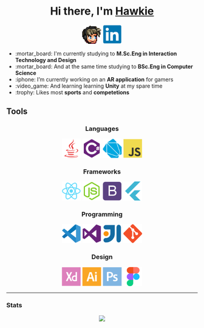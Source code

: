 <div align="center">
  <h1>Hi there, I'm <a href="https://hawkie.me">Hawkie</a></h1>
  <a href="https://hawkie.me"><img width="50px" alt="Hawkie" src="emote.png" /></a>
  <a href="www.linkedin.com/in/hakanlindahl"><img width="50px" alt="LinkedIn" src="images/linkedin-original.svg"/></a>
  
  <div align="left">
    <ul>
      <li>:mortar_board: I'm currently studying to <b>M.Sc.Eng in Interaction Technology and Design</b></li>
      <li>:mortar_board: And at the same time studying to <b>BSc.Eng in Computer Science</b></li>
      <li>:iphone: I’m currently working on an <b>AR application</b> for gamers</li>
      <li>:video_game: And learning learning <b>Unity</b> at my spare time</li>
      <li>:trophy: Likes most <b>sports</b> and <b>competetions</b></li>
    </ul>
  </div>
  
</div>
 
## Tools

<!--##### Languages

<table>
  <tbody>
    <tr>  
      <td><code><img width="50px" alt="Java" src="images/java-plain.svg"/></code></td>
      <td><code><img width="50px" alt="C#" src="images/csharp-plain.svg"/></code></td>
      <td><code><img width="50px" alt="Dart" src="images/dart-plain.svg"/></code></td>
      <td><code><img width="50px" alt="Javscript" src="images/javascript-original.svg"/></code></td>
    </tr>
  </tbody>
</table>

###### Frameworks

<table>
  <tbody>
    <tr>
      <td><code><img width="50px" alt="React" src="images/react-original.svg"/></code></td>
      <td><code><img width="50px" alt="node.js" src="images/nodejs-original.svg"/></code></td>
      <td><code><img width="50px" alt="Bootstrap" src="images/bootstrap-plain.svg"/></code></td>
      <td><code><img width="50px" alt="Flutter" src="images/flutter-plain.svg"/></code></td>
    </tr>
  </tbody>
</table>

###### Programming

<table>
  <tbody>
    <tr>
      <td><code><img width="50px" alt="Visual Studio Code" src="images/vscode-original.svg"/></code></td>
      <td><code><img width="50px" alt="Visual Studio" src="images/visualstudio-plain.svg"/></code></td>
      <td><code><img width="50px" alt="IntelliJ" src="images/intellij-original.svg"/></code></td>
      <td><code><img width="50px" alt="Git" src="images/git-plain.svg"/></code></td>
    </tr>
  </tbody>
</table>

###### Design

<table>
  <tbody>
    <tr>
      <td> <code><img width="50px" alt="AdobeXD" src="images/xd-plain.svg"/></code></td>
      <td> <code><img width="50px" alt="Illustrator" src="images/illustrator-plain.svg"/></code></td>
      <td><code><img width="50px" alt="Photoshop" src="images/photoshop-plain.svg"/></code></td>
      <td> <code><img  width="50px" alt="Figma" src="images/figma-original.svg"/></code> </td>
  </tbody>
</table>-->

<div align="center">
  <h3>Languages</h3>
  <code><img width="50px" alt="Java" src="images/java-plain.svg"/></code>
  <code><img width="50px" alt="C#" src="images/csharp-plain.svg"/></code>
  <code><img width="50px" alt="Dart" src="images/dart-plain.svg"/></code>
  <code><img width="50px" alt="Javscript" src="images/javascript-original.svg"/></code>
</div>

<div align="center">
  <h3>Frameworks</h3>
  <code><img width="50px" alt="React" src="images/react-original.svg"/></code>
  <code><img width="50px" alt="node.js" src="images/nodejs-original.svg"/></code>
  <code><img width="50px" alt="Bootstrap" src="images/bootstrap-plain.svg"/></code>
  <code><img width="50px" alt="Flutter" src="images/flutter-plain.svg"/></code>
</div>

<div align="center">
  <h3>Programming</h3>
  <code><img width="50px" alt="Visual Studio Code" src="images/vscode-original.svg"/></code>
  <code><img width="50px" alt="Visual Studio" src="images/visualstudio-plain.svg"/></code>
  <code><img width="50px" alt="IntelliJ" src="images/intellij-original.svg"/></code>
  <td><code><img width="50px" alt="Git" src="images/git-plain.svg"/></code>
</div>


<div align="center">
  <h3>Design</h3>
  <code><img width="50px" alt="AdobeXD" src="images/xd-plain.svg"/></code>
  <code><img width="50px" alt="Illustrator" src="images/illustrator-plain.svg"/></code>
  <code><img width="50px" alt="Photoshop" src="images/photoshop-plain.svg"/></code>
  <code><img  width="50px" alt="Figma" src="images/figma-original.svg"/></code>
</div>

---

### Stats

<p align="center">
  <img src="https://github-readme-stats.vercel.app/api?username=hawkieone&show_icons=true&theme=dracula&hide=stars,issues">
</p>


[website]: https://hawkie.me
[linkedin]: https://www.linkedin.com/in/h%C3%A5kan-lindahl-3a0427153/
